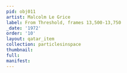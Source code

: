 ```yaml
---
pid: obj011
artist: Malcolm Le Grice
label: From Threshold, frames 13,500-13,750
_date: '1972'
order: '10'
layout: qatar_item
collection: particlesinspace
thumbnail: 
full: 
manifest: 
---
```


